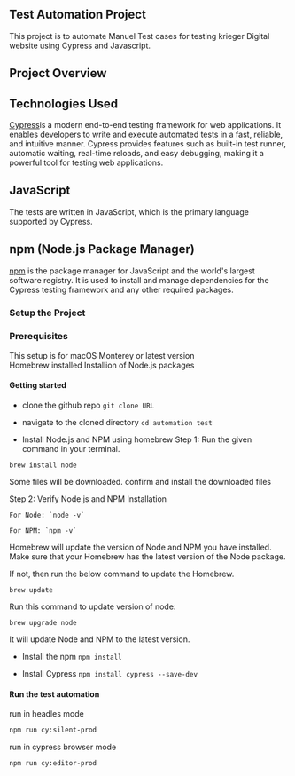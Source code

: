 ## Test Automation Project 

This project is to automate Manuel Test cases for testing krieger Digital website using Cypress and Javascript.


## Project Overview

## Technologies Used
[Cypress](https://www.cypress.io/)is a modern end-to-end testing framework for web applications. It enables developers to write and execute automated tests in a fast, reliable, and intuitive manner. Cypress provides features such as built-in test runner, automatic waiting, real-time reloads, and easy debugging, making it a powerful tool for testing web applications.

## JavaScript
The tests are written in JavaScript, which is the primary language supported by Cypress. 

## npm (Node.js Package Manager)
[npm](https://www.npmjs.com/) is the package manager for JavaScript and the world's largest software registry. It is used to install and manage dependencies for the Cypress testing framework and any other required packages.


### Setup the Project

### Prerequisites 
This setup is for macOS Monterey or latest version  
Homebrew installed 
Installion of Node.js packages  

#### Getting started
- clone the github repo `git clone URL`
- navigate to the cloned directory `cd automation test`

- Install Node.js and NPM using homebrew
Step 1: Run the given command in your terminal.

`brew install node `

Some files will be downloaded. confirm and install the downloaded files

Step 2: Verify Node.js and NPM Installation

	For Node: `node -v`

	For NPM: `npm -v`

Homebrew will update the version of Node and NPM you have installed. Make sure that your Homebrew has the latest version of the Node package.

If not, then run the below command to update the Homebrew.

`brew update`

Run this command to update version of node:

`brew upgrade node`

It will update Node and NPM to the latest version.


- Install the npm 
`npm install`

- Install Cypress
`npm install cypress --save-dev`

#### Run the test automation

run in headles mode
```bash
npm run cy:silent-prod
```

run in cypress browser mode
````bash
npm run cy:editor-prod
````


